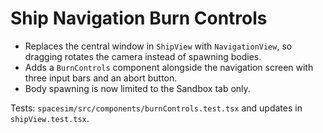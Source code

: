 # Ship Navigation Burn Controls

- Replaces the central window in `ShipView` with `NavigationView`, so dragging rotates the camera instead of spawning bodies.
- Adds a `BurnControls` component alongside the navigation screen with three input bars and an abort button.
- Body spawning is now limited to the Sandbox tab only.

Tests: `spacesim/src/components/burnControls.test.tsx` and updates in `shipView.test.tsx`.

